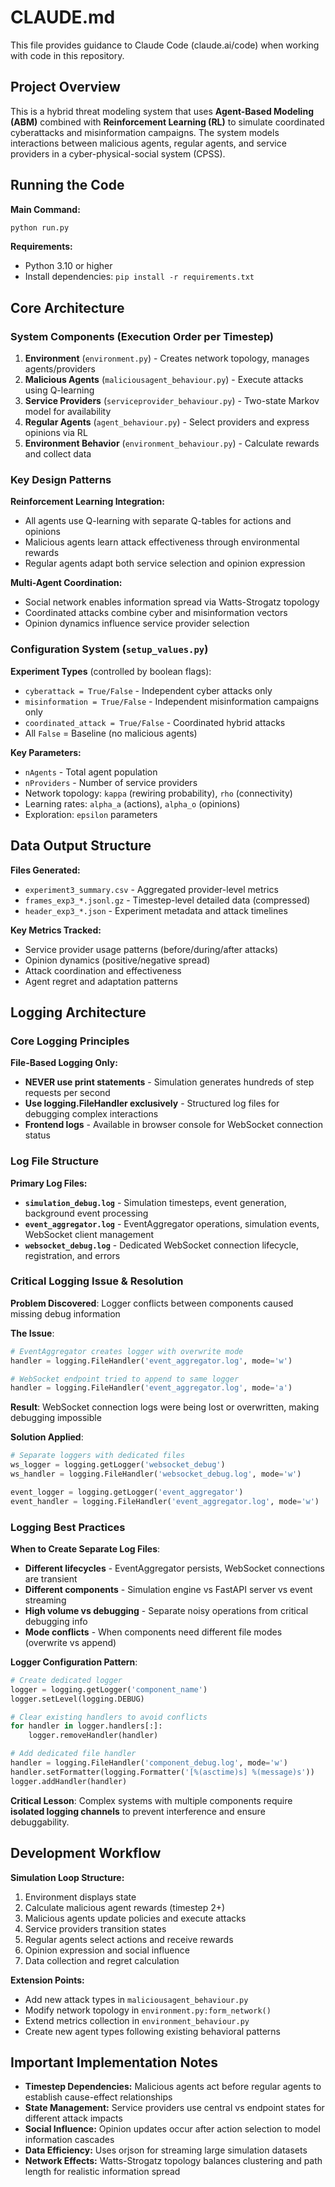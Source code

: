 # CLAUDE.md

This file provides guidance to Claude Code (claude.ai/code) when working with code in this repository.

## Project Overview

This is a hybrid threat modeling system that uses **Agent-Based Modeling (ABM)** combined with **Reinforcement Learning (RL)** to simulate coordinated cyberattacks and misinformation campaigns. The system models interactions between malicious agents, regular agents, and service providers in a cyber-physical-social system (CPSS).

## Running the Code

**Main Command:**
```bash
python run.py
```

**Requirements:**
- Python 3.10 or higher
- Install dependencies: `pip install -r requirements.txt`

## Core Architecture

### System Components (Execution Order per Timestep)
1. **Environment** (`environment.py`) - Creates network topology, manages agents/providers
2. **Malicious Agents** (`maliciousagent_behaviour.py`) - Execute attacks using Q-learning
3. **Service Providers** (`serviceprovider_behaviour.py`) - Two-state Markov model for availability
4. **Regular Agents** (`agent_behaviour.py`) - Select providers and express opinions via RL
5. **Environment Behavior** (`environment_behaviour.py`) - Calculate rewards and collect data

### Key Design Patterns

**Reinforcement Learning Integration:**
- All agents use Q-learning with separate Q-tables for actions and opinions
- Malicious agents learn attack effectiveness through environmental rewards
- Regular agents adapt both service selection and opinion expression

**Multi-Agent Coordination:**
- Social network enables information spread via Watts-Strogatz topology
- Coordinated attacks combine cyber and misinformation vectors
- Opinion dynamics influence service provider selection

### Configuration System (`setup_values.py`)

**Experiment Types** (controlled by boolean flags):
- `cyberattack = True/False` - Independent cyber attacks only
- `misinformation = True/False` - Independent misinformation campaigns only  
- `coordinated_attack = True/False` - Coordinated hybrid attacks
- All `False` = Baseline (no malicious agents)

**Key Parameters:**
- `nAgents` - Total agent population
- `nProviders` - Number of service providers
- Network topology: `kappa` (rewiring probability), `rho` (connectivity)
- Learning rates: `alpha_a` (actions), `alpha_o` (opinions)
- Exploration: `epsilon` parameters

## Data Output Structure

**Files Generated:**
- `experiment3_summary.csv` - Aggregated provider-level metrics
- `frames_exp3_*.jsonl.gz` - Timestep-level detailed data (compressed)
- `header_exp3_*.json` - Experiment metadata and attack timelines

**Key Metrics Tracked:**
- Service provider usage patterns (before/during/after attacks)
- Opinion dynamics (positive/negative spread)
- Attack coordination and effectiveness
- Agent regret and adaptation patterns

## Logging Architecture

### Core Logging Principles

**File-Based Logging Only:**
- **NEVER use print statements** - Simulation generates hundreds of step requests per second
- **Use logging.FileHandler exclusively** - Structured log files for debugging complex interactions
- **Frontend logs** - Available in browser console for WebSocket connection status

### Log File Structure

**Primary Log Files:**
- **`simulation_debug.log`** - Simulation timesteps, event generation, background event processing
- **`event_aggregator.log`** - EventAggregator operations, simulation events, WebSocket client management
- **`websocket_debug.log`** - Dedicated WebSocket connection lifecycle, registration, and errors

### Critical Logging Issue & Resolution

**Problem Discovered**: Logger conflicts between components caused missing debug information

**The Issue**:
```python
# EventAggregator creates logger with overwrite mode
handler = logging.FileHandler('event_aggregator.log', mode='w')

# WebSocket endpoint tried to append to same logger
handler = logging.FileHandler('event_aggregator.log', mode='a')
```

**Result**: WebSocket connection logs were being lost or overwritten, making debugging impossible

**Solution Applied**:
```python
# Separate loggers with dedicated files
ws_logger = logging.getLogger('websocket_debug')
ws_handler = logging.FileHandler('websocket_debug.log', mode='w')

event_logger = logging.getLogger('event_aggregator')
event_handler = logging.FileHandler('event_aggregator.log', mode='w')
```

### Logging Best Practices

**When to Create Separate Log Files**:
- **Different lifecycles** - EventAggregator persists, WebSocket connections are transient
- **Different components** - Simulation engine vs FastAPI server vs event streaming
- **High volume vs debugging** - Separate noisy operations from critical debugging info
- **Mode conflicts** - When components need different file modes (overwrite vs append)

**Logger Configuration Pattern**:
```python
# Create dedicated logger
logger = logging.getLogger('component_name')
logger.setLevel(logging.DEBUG)

# Clear existing handlers to avoid conflicts
for handler in logger.handlers[:]:
    logger.removeHandler(handler)

# Add dedicated file handler
handler = logging.FileHandler('component_debug.log', mode='w')
handler.setFormatter(logging.Formatter('[%(asctime)s] %(message)s'))
logger.addHandler(handler)
```

**Critical Lesson**: Complex systems with multiple components require **isolated logging channels** to prevent interference and ensure debuggability.

## Development Workflow

**Simulation Loop Structure:**
1. Environment displays state
2. Calculate malicious agent rewards (timestep 2+)
3. Malicious agents update policies and execute attacks
4. Service providers transition states
5. Regular agents select actions and receive rewards
6. Opinion expression and social influence
7. Data collection and regret calculation

**Extension Points:**
- Add new attack types in `maliciousagent_behaviour.py`
- Modify network topology in `environment.py:form_network()`
- Extend metrics collection in `environment_behaviour.py`
- Create new agent types following existing behavioral patterns

## Important Implementation Notes

- **Timestep Dependencies:** Malicious agents act before regular agents to establish cause-effect relationships
- **State Management:** Service providers use central vs endpoint states for different attack impacts  
- **Social Influence:** Opinion updates occur after action selection to model information cascades
- **Data Efficiency:** Uses orjson for streaming large simulation datasets
- **Network Effects:** Watts-Strogatz topology balances clustering and path length for realistic information spread